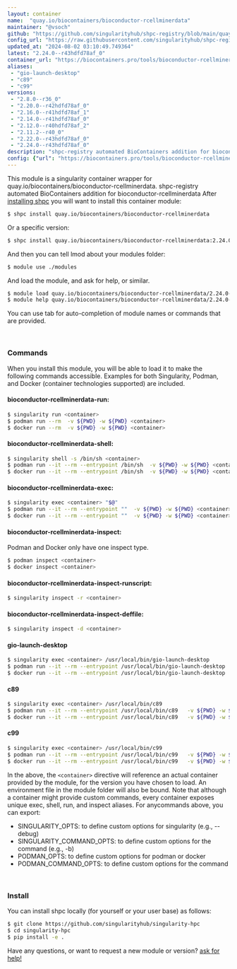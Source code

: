 ```yaml
---
layout: container
name:  "quay.io/biocontainers/bioconductor-rcellminerdata"
maintainer: "@vsoch"
github: "https://github.com/singularityhub/shpc-registry/blob/main/quay.io/biocontainers/bioconductor-rcellminerdata/container.yaml"
config_url: "https://raw.githubusercontent.com/singularityhub/shpc-registry/main/quay.io/biocontainers/bioconductor-rcellminerdata/container.yaml"
updated_at: "2024-08-02 03:10:49.749364"
latest: "2.24.0--r43hdfd78af_0"
container_url: "https://biocontainers.pro/tools/bioconductor-rcellminerdata"
aliases:
 - "gio-launch-desktop"
 - "c89"
 - "c99"
versions:
 - "2.8.0--r36_0"
 - "2.20.0--r42hdfd78af_0"
 - "2.16.0--r41hdfd78af_1"
 - "2.14.0--r41hdfd78af_0"
 - "2.12.0--r40hdfd78af_2"
 - "2.11.2--r40_0"
 - "2.22.0--r43hdfd78af_0"
 - "2.24.0--r43hdfd78af_0"
description: "shpc-registry automated BioContainers addition for bioconductor-rcellminerdata"
config: {"url": "https://biocontainers.pro/tools/bioconductor-rcellminerdata", "maintainer": "@vsoch", "description": "shpc-registry automated BioContainers addition for bioconductor-rcellminerdata", "latest": {"2.24.0--r43hdfd78af_0": "sha256:29d489bd7555cc15d40baaca26bd214df204ae9370b0e972c51ccacc654853b1"}, "tags": {"2.8.0--r36_0": "sha256:b450625c32b6ccc87dda0b59dee38288798da501351a6b5803e080ab41588540", "2.20.0--r42hdfd78af_0": "sha256:ad88be2b0d5547724a380b9c96dba0e8954999aa55736b8d5eadd2d9eecc78db", "2.16.0--r41hdfd78af_1": "sha256:bfdd94193770ac74253c38ca343ad699658a639a944544e571f68f332b00ac57", "2.14.0--r41hdfd78af_0": "sha256:c25ca9dc6e78ac6e3c3387a68e48d4be9f5b48ab26e1f68f1e6f266c6d039c52", "2.12.0--r40hdfd78af_2": "sha256:dc9dbede0cdc166a818ef1f785e0c72ddbe80bd629cd6e4b12665752c7c16716", "2.11.2--r40_0": "sha256:b1131412201e78add7f73817604cb96fb081943734e26d8a15155adc7541b36e", "2.22.0--r43hdfd78af_0": "sha256:60cec265543014dc5a2aab5046ea53c2e36a8004741f4443ec0f04d64af2751d", "2.24.0--r43hdfd78af_0": "sha256:29d489bd7555cc15d40baaca26bd214df204ae9370b0e972c51ccacc654853b1"}, "docker": "quay.io/biocontainers/bioconductor-rcellminerdata", "aliases": {"gio-launch-desktop": "/usr/local/bin/gio-launch-desktop", "c89": "/usr/local/bin/c89", "c99": "/usr/local/bin/c99"}}
---
```


This module is a singularity container wrapper for quay.io/biocontainers/bioconductor-rcellminerdata.
shpc-registry automated BioContainers addition for bioconductor-rcellminerdata
After [installing shpc](#install) you will want to install this container module:


```bash
$ shpc install quay.io/biocontainers/bioconductor-rcellminerdata
```

Or a specific version:

```bash
$ shpc install quay.io/biocontainers/bioconductor-rcellminerdata:2.24.0--r43hdfd78af_0
```

And then you can tell lmod about your modules folder:

```bash
$ module use ./modules
```

And load the module, and ask for help, or similar.

```bash
$ module load quay.io/biocontainers/bioconductor-rcellminerdata/2.24.0--r43hdfd78af_0
$ module help quay.io/biocontainers/bioconductor-rcellminerdata/2.24.0--r43hdfd78af_0
```

You can use tab for auto-completion of module names or commands that are provided.

<br>

### Commands

When you install this module, you will be able to load it to make the following commands accessible.
Examples for both Singularity, Podman, and Docker (container technologies supported) are included.

#### bioconductor-rcellminerdata-run:

```bash
$ singularity run <container>
$ podman run --rm  -v ${PWD} -w ${PWD} <container>
$ docker run --rm  -v ${PWD} -w ${PWD} <container>
```

#### bioconductor-rcellminerdata-shell:

```bash
$ singularity shell -s /bin/sh <container>
$ podman run --it --rm --entrypoint /bin/sh  -v ${PWD} -w ${PWD} <container>
$ docker run --it --rm --entrypoint /bin/sh  -v ${PWD} -w ${PWD} <container>
```

#### bioconductor-rcellminerdata-exec:

```bash
$ singularity exec <container> "$@"
$ podman run --it --rm --entrypoint ""  -v ${PWD} -w ${PWD} <container> "$@"
$ docker run --it --rm --entrypoint ""  -v ${PWD} -w ${PWD} <container> "$@"
```

#### bioconductor-rcellminerdata-inspect:

Podman and Docker only have one inspect type.

```bash
$ podman inspect <container>
$ docker inspect <container>
```

#### bioconductor-rcellminerdata-inspect-runscript:

```bash
$ singularity inspect -r <container>
```

#### bioconductor-rcellminerdata-inspect-deffile:

```bash
$ singularity inspect -d <container>
```


#### gio-launch-desktop

```bash
$ singularity exec <container> /usr/local/bin/gio-launch-desktop
$ podman run --it --rm --entrypoint /usr/local/bin/gio-launch-desktop   -v ${PWD} -w ${PWD} <container> -c " $@"
$ docker run --it --rm --entrypoint /usr/local/bin/gio-launch-desktop   -v ${PWD} -w ${PWD} <container> -c " $@"
```


#### c89

```bash
$ singularity exec <container> /usr/local/bin/c89
$ podman run --it --rm --entrypoint /usr/local/bin/c89   -v ${PWD} -w ${PWD} <container> -c " $@"
$ docker run --it --rm --entrypoint /usr/local/bin/c89   -v ${PWD} -w ${PWD} <container> -c " $@"
```


#### c99

```bash
$ singularity exec <container> /usr/local/bin/c99
$ podman run --it --rm --entrypoint /usr/local/bin/c99   -v ${PWD} -w ${PWD} <container> -c " $@"
$ docker run --it --rm --entrypoint /usr/local/bin/c99   -v ${PWD} -w ${PWD} <container> -c " $@"
```



In the above, the `<container>` directive will reference an actual container provided
by the module, for the version you have chosen to load. An environment file in the
module folder will also be bound. Note that although a container
might provide custom commands, every container exposes unique exec, shell, run, and
inspect aliases. For anycommands above, you can export:

 - SINGULARITY_OPTS: to define custom options for singularity (e.g., --debug)
 - SINGULARITY_COMMAND_OPTS: to define custom options for the command (e.g., -b)
 - PODMAN_OPTS: to define custom options for podman or docker
 - PODMAN_COMMAND_OPTS: to define custom options for the command

<br>

### Install

You can install shpc locally (for yourself or your user base) as follows:

```bash
$ git clone https://github.com/singularityhub/singularity-hpc
$ cd singularity-hpc
$ pip install -e .
```

Have any questions, or want to request a new module or version? [ask for help!](https://github.com/singularityhub/singularity-hpc/issues)